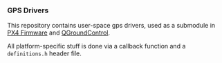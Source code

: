 ### GPS Drivers ###

This repository contains user-space gps drivers, used as a submodule in
[PX4 Firmware](https://github.com/PX4/Firmware) and
[QGroundControl](https://github.com/mavlink/qgroundcontrol).


All platform-specific stuff is done via a callback function and a
`definitions.h` header file.

